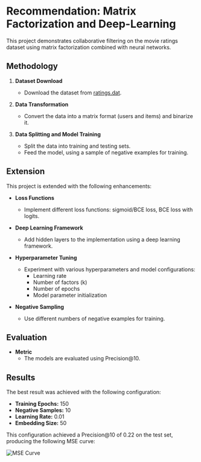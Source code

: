 # Recommendation: Matrix Factorization and Deep-Learning

This project demonstrates collaborative filtering on the movie ratings dataset using matrix factorization combined with neural networks.

## Methodology

1. **Dataset Download**
   - Download the dataset from [ratings.dat](https://grouplens.org/datasets/movielens/1m/).

2. **Data Transformation**
   - Convert the data into a matrix format (users and items) and binarize it.

3. **Data Splitting and Model Training**
   - Split the data into training and testing sets.
   - Feed the model, using a sample of negative examples for training.

## Extension

This project is extended with the following enhancements:

- **Loss Functions**
  - Implement different loss functions: sigmoid/BCE loss, BCE loss with logits.
  
- **Deep Learning Framework**
  - Add hidden layers to the implementation using a deep learning framework.

- **Hyperparameter Tuning**
  - Experiment with various hyperparameters and model configurations:
    - Learning rate
    - Number of factors (k)
    - Number of epochs
    - Model parameter initialization
  
- **Negative Sampling**
  - Use different numbers of negative examples for training.

## Evaluation

- **Metric**
  - The models are evaluated using Precision@10.

## Results

The best result was achieved with the following configuration:
- **Training Epochs:** 150
- **Negative Samples:** 10
- **Learning Rate:** 0.01
- **Embedding Size:** 50

This configuration achieved a Precision@10 of 0.22 on the test set, producing the following MSE curve:

![MSE Curve](path/to/mse_curve.png)
